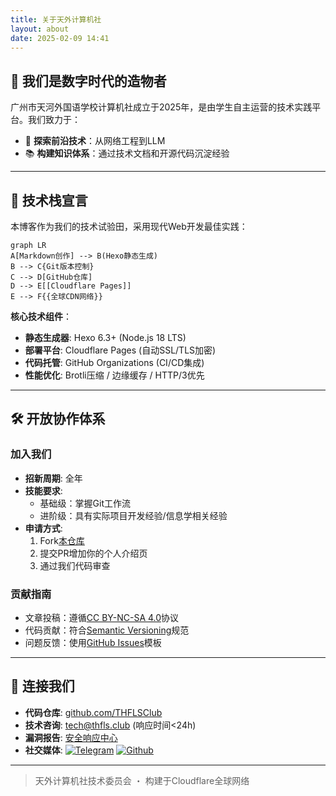 ```yaml
---
title: 关于天外计算机社
layout: about
date: 2025-02-09 14:41
---
```


## 🚀 我们是数字时代的造物者

广州市天河外国语学校计算机社成立于2025年，是由学生自主运营的技术实践平台。我们致力于：

- 🔭 **探索前沿技术**：从网络工程到LLM
- 📚 **构建知识体系**：通过技术文档和开源代码沉淀经验

---

## 🧰 技术栈宣言

本博客作为我们的技术试验田，采用现代Web开发最佳实践：

```mermaid
graph LR
A[Markdown创作] --> B(Hexo静态生成)
B --> C{Git版本控制}
C --> D[GitHub仓库]
D --> E[[Cloudflare Pages]]
E --> F{{全球CDN网络}}
```

**核心技术组件**：

- **静态生成器**: Hexo 6.3+ (Node.js 18 LTS)
- **部署平台**: Cloudflare Pages (自动SSL/TLS加密)
- **代码托管**: GitHub Organizations (CI/CD集成)
- **性能优化**: Brotli压缩 / 边缘缓存 / HTTP/3优先

---

## 🛠️ 开放协作体系

### 加入我们

- **招新周期**: 全年
- **技能要求**:
  - 基础级：掌握Git工作流
  - 进阶级：具有实际项目开发经验/信息学相关经验
- **申请方式**:
  1. Fork[本仓库](https://github.com/THFLSClub/thfls.club)
  2. 提交PR增加你的个人介绍页
  3. 通过我们代码审查

### 贡献指南

- 文章投稿：遵循[CC BY-NC-SA 4.0](https://creativecommons.org/licenses/by-nc-sa/4.0/)协议
- 代码贡献：符合[Semantic Versioning](https://semver.org/)规范
- 问题反馈：使用[GitHub Issues](https://github.com/THFLSClub/thfls.club/issues)模板

---

## 📡 连接我们

- **代码仓库**: [github.com/THFLSClub](https://github.com/THFLSClub)
- **技术咨询**: <tech@thfls.club> (响应时间<24h)
- **漏洞报告**: [安全响应中心](https://thfls.club/security)
- **社交媒体**:
  [![Telegram](https://icongr.am/fontawesome/telegrame.svg?size=16&color=1da1f2)](https://t.me/GZTHFLS)
  [![Github](https://icongr.am/fontawesome/github.svg?size=16&color=07c160)](https://github.com/THFLSClub)

---

> 天外计算机社技术委员会 ・ 构建于Cloudflare全球网络